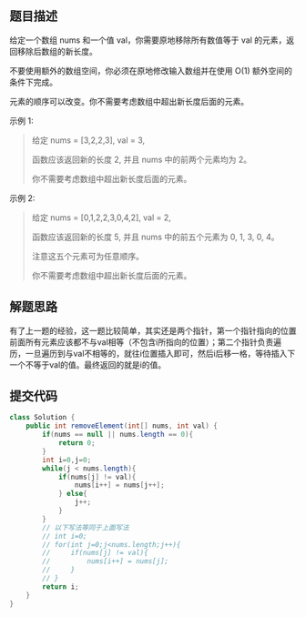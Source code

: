 ## 题目描述

给定一个数组 nums 和一个值 val，你需要原地移除所有数值等于 val 的元素，返回移除后数组的新长度。

不要使用额外的数组空间，你必须在原地修改输入数组并在使用 O(1) 额外空间的条件下完成。

元素的顺序可以改变。你不需要考虑数组中超出新长度后面的元素。

示例 1:

> 给定 nums = [3,2,2,3], val = 3,
> 
> 函数应该返回新的长度 2, 并且 nums 中的前两个元素均为 2。
> 
> 你不需要考虑数组中超出新长度后面的元素。

示例 2:

> 给定 nums = [0,1,2,2,3,0,4,2], val = 2,
> 
> 函数应该返回新的长度 5, 并且 nums 中的前五个元素为 0, 1, 3, 0, 4。
> 
> 注意这五个元素可为任意顺序。
> 
> 你不需要考虑数组中超出新长度后面的元素。

## 解题思路

有了上一题的经验，这一题比较简单，其实还是两个指针，第一个指针指向的位置前面所有元素应该都不与val相等（不包含i所指向的位置）；第二个指针负责遍历，一旦遍历到与val不相等的，就往i位置插入即可，然后i后移一格，等待插入下一个不等于val的值。最终返回的就是i的值。

## 提交代码

```java
class Solution {
    public int removeElement(int[] nums, int val) {
        if(nums == null || nums.length == 0){
            return 0;
        }
        int i=0,j=0;
        while(j < nums.length){
            if(nums[j] != val){
                nums[i++] = nums[j++];
            } else{
                j++;
            }     
        }
        // 以下写法等同于上面写法
        // int i=0;
        // for(int j=0;j<nums.length;j++){
        //     if(nums[j] != val){
        //         nums[i++] = nums[j];
        //     }
        // }
        return i;
    }
}
```
